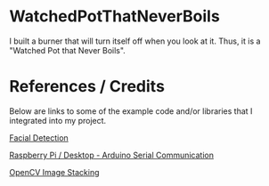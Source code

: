 # WatchedPotThatNeverBoils

I built a burner that will turn itself off when you look at it. Thus, it is a "Watched Pot that Never Boils".


# References / Credits
Below are links to some of the example code and/or libraries that I integrated into my project.

[Facial Detection](https://www.pyimagesearch.com/2018/02/26/face-detection-with-opencv-and-deep-learning/)

[Raspberry Pi / Desktop - Arduino Serial Communication](https://roboticsbackend.com/raspberry-pi-arduino-serial-communication/)

[OpenCV Image Stacking](https://answers.opencv.org/question/175912/how-to-display-multiple-images-in-one-window/)
